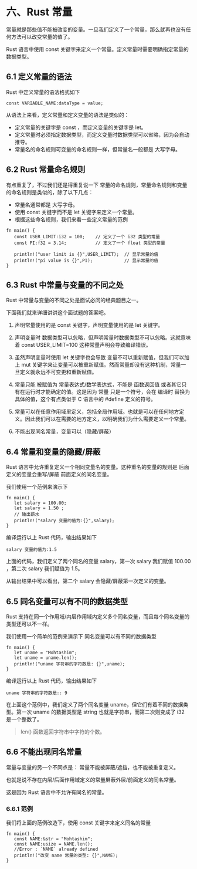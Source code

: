 # 六、Rust 常量

常量就是那些值不能被改变的变量。一旦我们定义了一个常量，那么就再也没有任何方法可以改变常量的值了。

Rust 语言中使用 const 关键字来定义一个常量。定义常量时需要明确指定常量的数据类型。

## 6.1 定义常量的语法

Rust 中定义常量的语法格式如下

```
const VARIABLE_NAME:dataType = value;
```

从语法上来看，定义常量和定义变量的语法是类似的：
- 定义常量的关键字是 const ，而定义变量的关键字是 let。
- 定义常量时必须指定数据类型，而定义变量时数据类型可以省略，因为会自动推导。
- 常量名的命名规则可变量的命名规则一样，但常量名一般都是 大写字母。

## 6.2 Rust 常量命名规则

有点重复了，不过我们还是得重复说一下 常量的命名规则，常量命名规则和变量的命名规则是类似的，除了以下几点：
- 常量名通常都是 大写字母。
- 使用 const 关键字而不是 let 关键字来定义一个常量。
- 根据这些命名规则，我们来看一些定义常量的范例

```
fn main() {
   const USER_LIMIT:i32 = 100;    // 定义了一个 i32 类型的常量
   const PI:f32 = 3.14;           // 定义了一个 float 类型的常量

   println!("user limit is {}",USER_LIMIT);  // 显示常量的值
   println!("pi value is {}",PI);            // 显示常量的值
}
```

## 6.3 Rust 中常量与变量的不同之处

Rust 中常量与变量的不同之处是面试必问的经典题目之一。

下面我们就来详细讲讲这个面试题的答案吧。

1. 声明常量使用的是 const 关键字，声明变量使用的是 let 关键字。

2. 声明变量时 数据类型可以忽略，但声明常量时数据类型不可以忽略。这就意味着 const USER_LIMIT=100 这种常量声明会导致编译错误。

3. 虽然声明变量时使用 let 关键字也会导致 变量不可以重新赋值，但我们可以加上 mut 关键字来让变量可以被重新赋值。然而常量却没有这种机制，常量一旦定义就永远不可变更和重新赋值。

4. 常量只能 被赋值为 常量表达式/数学表达式，不能是 函数返回值 或者其它只有在运行时才能确定的值。这是因为 常量 只是一个符号，会在 编译时 替换为具体的值，这个有点类似于 C 语言中的 #define 定义的符号。

5. 常量可以在任意作用域里定义，包括全局作用域。也就是可以在任何地方定义。因此我们可以在需要的地方定义，以明确我们为什么需要定义一个常量。

6. 不能出现同名常量，变量可以（隐藏/屏蔽）

## 6.4 常量和变量的隐藏/屏蔽

Rust 语言中允许重复定义一个相同变量名的变量。这种重名的变量的规则是 后面定义的变量会重写/屏蔽 前面定义的同名变量。

我们使用一个范例来演示下

```
fn main() {
   let salary = 100.00;
   let salary = 1.50 ; 
   // 输出薪水
   println!("salary 变量的值为:{}",salary);
}
```

编译运行以上 Rust 代码，输出结果如下

```
salary 变量的值为:1.5
```

上面的代码，我们定义了两个同名的变量 salary，第一次 salary 我们赋值 100.00 ，第二次 salary 我们赋值为 1.5。

从输出结果中可以看出，第二个 salary 会隐藏/屏蔽第一次定义的变量。

## 6.5 同名变量可以有不同的数据类型

Rust 支持在同一个作用域/内层作用域内定义多个同名变量，而且每个同名变量的类型还可以不一样。

我们使用一个简单的范例来演示下 同名变量可以有不同的数据类型

```
fn main() {
   let uname = "Mohtashim";
   let uname = uname.len();
   println!("uname 字符串的字符数是: {}",uname);
}
```

编译运行以上 Rust 代码，输出结果如下

```
uname 字符串的字符数是:: 9
```

在上面这个范例中，我们定义了两个同名变量 uname，但它们有着不同的数据类型。第一次 uname 的数据类型是 string 也就是字符串，而第二次则变成了 i32 是一个整数了。

> len() 函数返回字符串中字符的个数。

## 6.6 不能出现同名常量

常量与变量的另一个不同点是： 常量不能被屏蔽/遮挡，也不能被重复定义。

也就是说不存在内层/后面作用域定义的常量屏蔽外层/前面定义的同名常量。

这是因为 Rust 语言中不允许有同名的常量。

### 6.6.1 范例

我们将上面的范例改造下，使用 const 关键字来定义同名的常量

```
fn main() {
   const NAME:&str = "Mohtashim";
   const NAME:usize = NAME.len(); 
   //Error : `NAME` already defined
   println!("改变 name 常量的类型: {}",NAME);
}
```